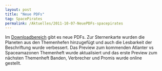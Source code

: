 ```yaml
---
layout: post
title: "Neue PDFs"
tag: SpacePirates
permalink: /Aktuelles/2011-10-07-NeuePDFs-spacepirates
---
```


Im [Downloadbereich](https://spacepirates.jcgames.de/Publikationen/) gibt es neue PDFs. Zur Sternenkarte wurden die Planeten aus den Themenhefen hinzugefügt und auch die Lesbarkeit der Beschriftung wurde verbessert. Das Preview zum kommenden Atlanter vs Spaceamazonen Themenheft wurde aktualisiert und das erste Preview zum nächsten Themenheft Banden, Verbrecher und Promis wurde online gestellt.
